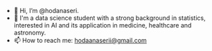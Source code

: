 - 👋 Hi, I’m @hodanaseri.
- 👀 I'm a data science student with a strong background in statistics, interested in AI and its application in medicine, healthcare and astronomy.
- 📫 How to reach me: hodaanaserii@gmail.com

<!---
Hodanaseri/Hodanaseri is a ✨ special ✨ repository because its `README.md` (this file) appears on your GitHub profile.
You can click the Preview link to take a look at your changes.
--->
